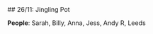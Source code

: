 <link rel="stylesheet" href="styles.css">
## 26/11: Jingling Pot

**People**: Sarah, Billy, Anna, Jess, Andy R, Leeds
